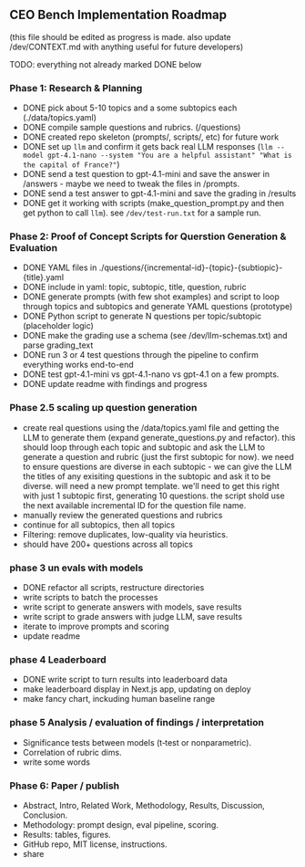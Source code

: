 ## CEO Bench Implementation Roadmap

(this file should be edited as progress is made. also update /dev/CONTEXT.md with anything useful for future developers)

TODO: everything not already marked DONE below

### Phase 1: Research & Planning

* DONE pick about 5-10 topics and a some subtopics each (./data/topics.yaml)
* DONE compile sample questions and rubrics. (/questions)
* DONE created repo skeleton (prompts/, scripts/, etc) for future work
* DONE set up `llm` and confirm it gets back real LLM responses (`llm --model gpt-4.1-nano --system "You are a helpful assistant" "What is the capital of France?"`)
* DONE send a test question to gpt-4.1-mini and save the answer in /answers - maybe we need to tweak the files in /prompts.
* DONE send a test answer to gpt-4.1-mini and save the grading in /results
* DONE get it working with scripts (make_question_prompt.py and then get python to call `llm`). see `/dev/test-run.txt` for a sample run.

### Phase 2: Proof of Concept Scripts for Querstion Generation & Evaluation

* DONE YAML files in ./questions/{incremental-id}-{topic}-{subtiopic}-{title}.yaml
* DONE include in yaml: topic, subtopic, title, question, rubric
* DONE generate prompts (with few shot examples) and script to loop through topics and subtopics and generate YAML questions (prototype)
* DONE Python script to generate N questions per topic/subtopic (placeholder logic)
* DONE make the grading use a schema (see /dev/llm-schemas.txt) and parse grading_text
* DONE run 3 or 4 test questions through the pipeline to confirm everything works end-to-end
* DONE test gpt-4.1-mini vs gpt-4.1-nano vs gpt-4.1 on a few prompts.
* DONE update readme with findings and progress

### Phase 2.5 scaling up question generation

* create real questions using the /data/topics.yaml file and getting the LLM to generate them (expand generate_questions.py and refactor). this should loop through each topic and subtopic and ask the LLM to generate a question and rubric (just the first subtopic for now). we need to ensure questions are diverse in each subtopic - we can give the LLM the titles of any exisiting questions in the subtopic and ask it to be diverse. will need a new prompt template. we'll need to get this right with just 1 subtopic first, generating 10 questions. the script shold use the next available incremental ID for the question file name.
* manually review the generated questions and rubrics
* continue for all subtopics, then all topics
* Filtering: remove duplicates, low-quality via heuristics.
* should have 200+ questions across all topics

### phase 3 un evals with models

* DONE refactor all scripts, restructure directories
* write scripts to batch the processes
* write script to generate answers with models, save results
* write script to grade answers with judge LLM, save results
* iterate to improve prompts and scoring
* update readme

### phase 4 Leaderboard

* DONE write script to turn results into leaderboard data
* make leaderboard display in Next.js app, updating on deploy
* make fancy chart, inckuding human baseline range

### phase 5 Analysis / evaluation of findings / interpretation

* Significance tests between models (t‑test or nonparametric).
* Correlation of rubric dims.
* write some words


### Phase 6: Paper / publish

* Abstract, Intro, Related Work, Methodology, Results, Discussion, Conclusion.
* Methodology: prompt design, eval pipeline, scoring.
* Results: tables, figures.
* GitHub repo, MIT license, instructions.
* share
